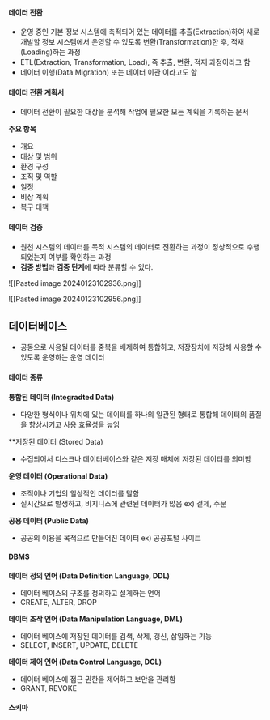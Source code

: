 #### 데이터 전환

-  운영 중인 기본 정보 시스템에 축적되어 있는 데이터를 추출(Extraction)하여 
	  새로 개발할 정보 시스템에서 운영할 수 있도록 변환(Transformation)한 후,
	  적재(Loading)하는 과정
- ETL(Extraction, Transformation, Load), 즉 추출, 변환, 적재 과정이라고 함
- 데이터 이행(Data Migration) 또는 데이터 이관 이라고도 함

#### 데이터 전환 계획서

- 데이터 전환이 필요한 대상을 분석해 작업에 필요한 모든 계획을 기록하는 문서

**주요 항목**

- 개요
- 대상 및 범위
- 환경 구성
- 조직 및 역할
- 일정
- 비상 계획
- 복구 대책

#### 데이터 검증

- 원천 시스템의 데이터를 목적 시스템의 데이터로 전환하는 과정이 정상적으로 수행되었는지 여부를 확인하는 과정
- **검증 방법**과 **검증 단계**에 따라 분류할 수 있다.


![[Pasted image 20240123102936.png]]


![[Pasted image 20240123102956.png]]





## 데이터베이스

- 공동으로 사용될 데이터를 중복을 배제하여 통합하고, 저장장치에 저장해 사용할 수 있도록 운영하는 운영 데이터

#### 데이터 종류

**통합된 데이터 (Integradted Data)**
- 다양한 형식이나 위치에 있는 데이터를 하나의 일관된 형태로 통합해 데이터의 품질을 향상시키고 사용 효율성을 높임

**저장된 데이터 (Stored Data)
- 수집되어서 디스크나 데이터베이스와 같은 저장 매체에 저장된 데이터를 의미함

**운영 데이터 (Operational Data)**
- 조직이나 기업의 일상적인 데이터를 말함
- 실시간으로 발생하고, 비지니스에 관련된 데이터가 많음 ex) 결제, 주문

**공용 데이터 (Public Data)**
- 공공의 이용을 목적으로 만들어진 데이터 ex) 공공포털 사이트


#### DBMS

**데이터 정의 언어 (Data Definition Language, DDL)**
- 데이터 베이스의 구조를 정의하고 설계하는 언어
- CREATE, ALTER, DROP

**데이터 조작 언어 (Data Manipulation Language, DML)**
- 데이터 베이스에 저장된 데이터를 검색, 삭제, 갱신, 삽입하는 기능
- SELECT, INSERT, UPDATE, DELETE 

**데이터 제어 언어 (Data Control Language, DCL)**
- 데이터 베이스에 접근 권한을 제어하고 보안을 관리함
- GRANT, REVOKE


#### 스키마




